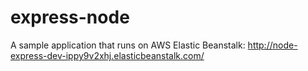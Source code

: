 # express-node

A sample application that runs on AWS Elastic Beanstalk: http://node-express-dev-ippy9v2xhj.elasticbeanstalk.com/
